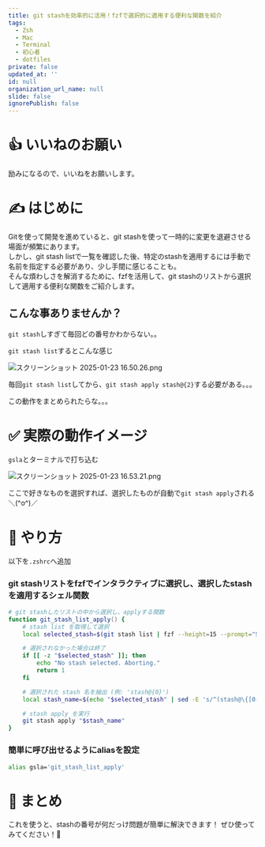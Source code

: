 ```yaml
---
title: git stashを効率的に活用！fzfで選択的に適用する便利な関数を紹介
tags:
  - Zsh
  - Mac
  - Terminal
  - 初心者
  - dotfiles
private: false
updated_at: ''
id: null
organization_url_name: null
slide: false
ignorePublish: false
---
```


# 👍️ いいねのお願い
励みになるので、いいねをお願いします。 

# ✍️ はじめに
Gitを使って開発を進めていると、git stashを使って一時的に変更を退避させる場面が頻繁にあります。  
しかし、git stash listで一覧を確認した後、特定のstashを適用するには手動で名前を指定する必要があり、少し手間に感じることも。  
そんな煩わしさを解消するために、fzfを活用して、git stashのリストから選択して適用する便利な関数をご紹介します。

## こんな事ありませんか？
`git stash`しすぎて毎回どの番号かわからない。。 

`git stash list`するとこんな感じ

![スクリーンショット 2025-01-23 16.50.26.png](https://qiita-image-store.s3.ap-northeast-1.amazonaws.com/0/3907333/cdb39a55-d469-cabe-1be8-d4a7e99a89c0.png)

毎回`git stash list`してから、`git stash apply stash@{2}`する必要がある。。。

この動作をまとめられたらな。。。

# ✅ 実際の動作イメージ
`gsla`とターミナルで打ち込む

![スクリーンショット 2025-01-23 16.53.21.png](https://qiita-image-store.s3.ap-northeast-1.amazonaws.com/0/3907333/ca2ce1a0-13d8-57b5-0126-1c6c91c3d844.png)

ここで好きなものを選択すれば、選択したものが自動で`git stash apply`される＼(^o^)／


# 🚀 やり方
以下を`.zshrc`へ追加
### git stashリストをfzfでインタラクティブに選択し、選択したstashを適用するシェル関数
```zsh
# git stashしたリストの中から選択し、applyする関数
function git_stash_list_apply() {
    # stash list を取得して選択
    local selected_stash=$(git stash list | fzf --height=15 --prompt="Select a stash to apply: ")

    # 選択されなかった場合は終了
    if [[ -z "$selected_stash" ]]; then
        echo "No stash selected. Aborting."
        return 1
    fi

    # 選択された stash 名を抽出 (例: 'stash@{0}')
    local stash_name=$(echo "$selected_stash" | sed -E 's/^(stash@\{[0-9]+\}):.*/\1/')

    # stash apply を実行
    git stash apply "$stash_name"
}
```

### 簡単に呼び出せるようにaliasを設定
```zsh
alias gsla='git_stash_list_apply'
```

# 📝 まとめ
これを使うと、stashの番号が何だっけ問題が簡単に解決できます！
ぜひ使ってみてください！👋